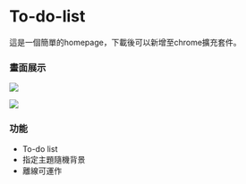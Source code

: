# To-do-list

這是一個簡單的homepage，下載後可以新增至chrome擴充套件。

### 畫面展示

![](https://i.imgur.com/SHmZO8Y.png)

![](https://i.imgur.com/EjFsM1K.png)

### 功能
* To-do list
* 指定主題隨機背景
* 離線可運作